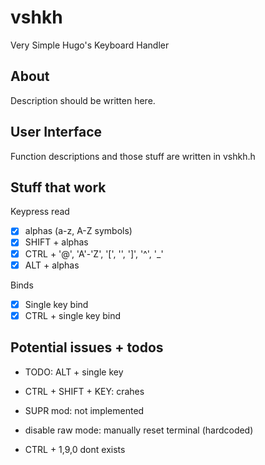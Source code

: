 # vshkh

Very Simple Hugo's Keyboard Handler

## About

Description should be written here.

## User Interface

Function descriptions and those stuff are written in vshkh.h

## Stuff that work

Keypress read
- [x] alphas (a-z, A-Z symbols)
- [x] SHIFT + alphas
- [x] CTRL + '@', 'A'-'Z', '[', '\', ']', '^', '_'
- [x] ALT + alphas

Binds
- [x] Single key bind
- [x] CTRL + single key bind

## Potential issues + todos

- TODO: ALT + single key

- CTRL + SHIFT + KEY: crahes
- SUPR mod: not implemented
- disable raw mode: manually reset terminal (hardcoded)
- CTRL + 1,9,0 dont exists
